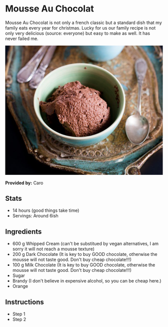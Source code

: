 # Mousse Au Chocolat
Mousse Au Chocolat is not only a french classic but a standard dish that my family eats every year for christmas. Lucky for us our family recipe is not only very delicious (source: everyone) but easy to make as well. It has never failed me.

![Mousse](../img/mousse-au-chocolat.jpg)

**Provided by:** Caro

## Stats
- 14 hours (good things take time)
- Servings: Around 6ish

## Ingredients
- 600 g Whipped Cream (can't be substitued by vegan alternatives, I am sorry it will not reach a mousse texture)
- 200 g Dark Chocolate (It is key to buy GOOD chocolate, otherwise the mousse will not taste good. Don't buy cheap chocolate!!!)
- 100 g Milk Chocolate (It is key to buy GOOD chocolate, otherwise the mousse will not taste good. Don't buy cheap chocolate!!!)
- Sugar
- Brandy (I don't believe in expensive alcohol, so you can be cheap here.)
- Orange

## Instructions
- Step 1
- Step 2